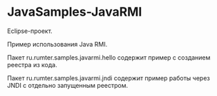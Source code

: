 JavaSamples-JavaRMI
===================

Eclipse-проект.

Пример использования Java RMI.

Пакет ru.rumter.samples.javarmi.hello содержит пример с созданием реестра из кода.

Пакет ru.rumter.samples.javarmi.jndi содержит пример работы через JNDI с отдельно 
запущенным реестром.
